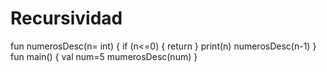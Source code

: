 # Recursividad

fun numerosDesc(n= int) {
   if (n<=0)
   {
     return
   }
   print(n)
   numerosDesc(n-1)
}
fun main()
{
  val num=5
  mumerosDesc(num)
}
